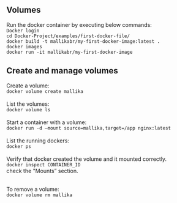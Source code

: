 Volumes
---------------------------
Run the docker container by executing below commands: <br>
```Docker login```<br>
```cd Docker-Project/examples/first-docker-file/```<br>
```docker build -t mallikabr/my-first-docker-image:latest .```<br>
```docker images```<br>
```docker run -it mallikabr/my-first-docker-image```<br>

Create and manage volumes
-----------------------------

Create a volume:<br>
```docker volume create mallika```<br><br>
List the volumes:<br>
```docker volume ls```<br><br>
Start a container with a volume:<br>
```docker run -d —mount source=mallika,target=/app nginx:latest```<br><br>
List the running dockers:<br>
```docker ps```<br><br>
Verify that docker created the volume and it mounted correctly.<br>
```docker inspect CONTAINER_ID```<br>
check the "Mounts” section.<br><br>

To remove a volume:<br>
```docker volume rm mallika```<br>
